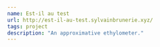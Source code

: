 ```yaml
---
name: Est-il au test
url: http://est-il-au-test.sylvainbrunerie.xyz/
tags: project
description: "An approximative ethylometer."
---
```

